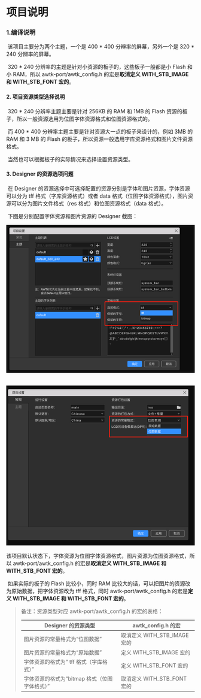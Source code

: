 # 项目说明

### 1.编译说明

​	该项目主要分为两个主题，一个是 400 * 400 分辨率的屏幕，另外一个是 320 * 240 分辨率的屏幕。

​	320 * 240 分辨率的主题是针对小资源的板子的，这些板子一般都是小 Flash 和小 RAM，所以 awtk-port/awtk_config.h 的宏是**取消定义 WITH_STB_IMAGE 和 WITH_STB_FONT 宏的**。

#### 2. 项目资源类型选择说明

​	320 * 240 分辨率主题主要是针对 256KB 的 RAM 和 1MB 的 Flash 资源的板子，所以一般资源选用为位图字体资源格式和位图资源格式的。

​	而 400 * 400 分辨率主题主要是针对资源大一点的板子来设计的，例如 3MB 的 RAM 和 3 MB 的 Flash 的板子，所以资源一般选用字库资源格式和图片文件资源格式。

​	当然也可以根据板子的实际情况来选择设置资源类型。

#### 3. Designer 的资源选项问题

​	在 Designer 的资源选择中可选择配置的资源分别是字体和图片资源，字体资源可以分为 tff 格式（字库资源格式）或者 data 格式（位图字体资源格式），图片资源可以分为图片文件格式（res 格式）和位图资源格式（data 格式）。

​	下图是分别配置字体资源和图片资源的 Designer 截图：

![.\readme_image\font.png](.\readme_image\font.png)

​	![.\readme_image\image.png](.\readme_image\image.png)

​	该项目默认状态下，字体资源为位图字体资源格式，图片资源为位图资源格式，所以 awtk-port/awtk_config.h 的宏是**取消定义 WITH_STB_IMAGE 和 WITH_STB_FONT 宏的**。

​	如果实际的板子的 Flash 比较小，同时 RAM 比较大的话，可以把图片的资源改为原始数据，把字体资源改为 tff 格式，同时 awtk-port/awtk_config.h 的宏是**定义 WITH_STB_IMAGE 和 WITH_STB_FONT 宏的**。

> 备注：资源类型对应 awtk-port/awtk_config.h 的宏的表格：
>
> | Designer 的资源类型                           | awtk_config.h 的宏           |
> | --------------------------------------------- | ---------------------------- |
> | 图片资源的常量格式为“位图数据”                | 取消定义 WITH_STB_IMAGE 宏的 |
> | 图片资源的常量格式为“原始数据”                | 定义 WITH_STB_IMAGE 宏的     |
> | 字体资源的格式为“ tff 格式（字库格式）”       | 定义 WITH_STB_FONT 宏的      |
> | 字体资源的格式为“bitmap 格式（位图字体格式）” | 取消定义 WITH_STB_FONT 宏的  |



​	
